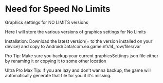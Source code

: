 # Need for Speed No Limits
Graphics settings for NO LIMITS versions


Here I will store the various versions of graphics settings for No Limits




Installation: Download the latest version(= to the version installed on your device) and copy to Android/Data/com.ea.game.nfs14_row/files/var



Pro Tip: Make sure you backup your current graphicsSettings.json file either by renaming it or copying it to some other location


Ultra Pro Max Tip: If you are lazy and don't wanna backup, the game will automatically generate that file for you if it's missing.
